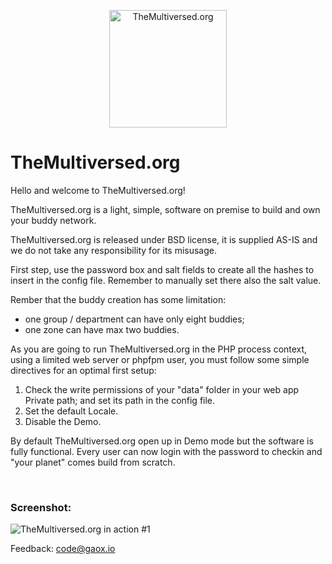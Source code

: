 
<p align="center">
    <a href="https://themultiversed.org">
        <img src="/Public/res/ghlogo.png" width="188" title="TheMultiversed.org" alt="TheMultiversed.org">
    </a>
</p>

# TheMultiversed.org

Hello and welcome to TheMultiversed.org!<br>
	  
TheMultiversed.org is a light, simple, software on premise to build and own your buddy network.<br>
	   
TheMultiversed.org is released under BSD license, it is supplied AS-IS and we do not take any responsibility for its misusage.<br>
	   
First step, use the password box and salt fields to create all the hashes to insert in the config file. Remember to manually set there also the salt value.<br>

Rember that the buddy creation has some limitation:
- one group / department can have only eight buddies;
- one zone can have max two buddies.
	   
As you are going to run TheMultiversed.org in the PHP process context, using a limited web server or phpfpm user, you must follow some simple directives for an optimal first setup:<br>

<ol>
<li>Check the write permissions of your "data" folder in your web app Private path; and set its path in the config file.</li>
<li>Set the default Locale.</li>
<li>Disable the Demo.</li>	
</ol> 

By default TheMultiversed.org open up in Demo mode but the software is fully functional. Every user can now login with the password to checkin and "your planet" comes build from scratch.<br>

<br>

### Screenshot:

![TheMultiversed.org in action #1](/Public/res/screenshot1.png)<br>

Feedback: <a href="mailto:code@gaox.io" style="color:#e6d236;">code@gaox.io</a>


